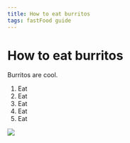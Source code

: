 ```yaml
---
title: How to eat burritos
tags: fastFood guide
---
```


# How to eat burritos

Burritos are cool.

1. Eat
2. Eat
3. Eat
4. Eat
5. Eat

![](https://raw.githubusercontent.com/aheze/SupportDocs/DataSource/Images/burrito.jpg)

